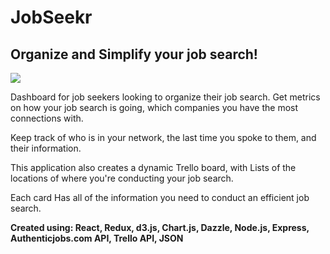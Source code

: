# JobSeekr

## Organize and Simplify your job search!
![](https://media.giphy.com/media/1wX7oYjRT4CsHH4ZHt/giphy.gif)

Dashboard for job seekers looking to organize their job search. Get metrics on how your job search is going, which companies you have the most connections with.

Keep track of who is in your network, the last time you spoke to them, and their information. 

This application also creates a dynamic Trello board, with Lists of the locations of where you're conducting your job search. 

Each card Has all of the information you need to conduct an efficient job search. 

**Created using: React, Redux, d3.js, Chart.js, Dazzle, Node.js, Express, Authenticjobs.com API, Trello API, JSON**
